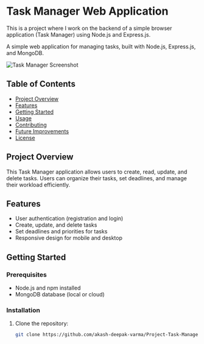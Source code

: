 # Task Manager Web Application

This is a project where I work on the backend of a simple browser application (Task Manager) using Node.js and Express.js.

A simple web application for managing tasks, built with Node.js, Express.js, and MongoDB.

![Task Manager Screenshot](path/to/your/image.png) <!-- Replace with your image path -->

## Table of Contents
- [Project Overview](#project-overview)
- [Features](#features)
- [Getting Started](#getting-started)
- [Usage](#usage)
- [Contributing](#contributing)
- [Future Improvements](#future-improvements)
- [License](#license)

## Project Overview

This Task Manager application allows users to create, read, update, and delete tasks. Users can organize their tasks, set deadlines, and manage their workload efficiently.

## Features
- User authentication (registration and login)
- Create, update, and delete tasks
- Set deadlines and priorities for tasks
- Responsive design for mobile and desktop

## Getting Started

### Prerequisites
- Node.js and npm installed
- MongoDB database (local or cloud)

### Installation
1. Clone the repository:
   ```bash
   git clone https://github.com/akash-deepak-varma/Project-Task-Manager.git

